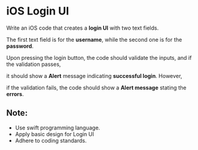 # iOS Login UI

Write an iOS code that creates a **login UI** with two text fields. 

The first  text field is for the **username**, while the second one is for the **password**. 

Upon pressing the login button, the code should validate the inputs, and if the validation passes, 

it should show a **Alert** message indicating **successful login**. However, 

if the validation fails, the code should show a **Alert message** stating the **errors**.


## Note:
- Use swift programming language.
- Apply basic design for Login UI
- Adhere to coding standards.
